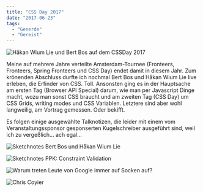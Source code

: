 ```yaml
---
title: "CSS Day 2017"
date: "2017-06-23"
tags:
  - "Generde"
  - "Gereist"
---
```


![Håkan Wium Lie und Bert Bos auf dem CSSDay 2017](/img/IMG_1416-e1498198276929.jpg)


Meine auf mehrere Jahre verteilte Amsterdam-Tournee (Fronteers, Fronteers, Spring Fronteers und CSS Day) endet damit in diesem Jahr. Zum krönenden Abschluss durfte ich nochmal Bert Bos und Håkan Wium Lie live erleben, die Erfinder von CSS. Toll. Ansonsten ging es in der Hauptsache am ersten Tag (Browser API Special) darum, wie man per Javascript Dinge macht, wozu man sonst CSS braucht und am zweiten Tag (CSS Day) um CSS Grids, writing modes und CSS Variablen. Letztere sind aber wohl langweilig, am Vortrag gemessen. Oder bekifft.

Es folgen einige ausgewählte Talknotizen, die leider mit einem vom Veranstaltungssponsor gesponserten Kugelschreiber ausgeführt sind, weil ich zu vergeßlich… ach egal…

![Sketchnotes Bert Bos und Håkan Wium Lie](/img/css-day_bos-and-lie-1024x625.jpg)

![Sketchnotes PPK: Constraint Validation](/img/css-day_ppk-form-validation-824x1024.jpg)

![Warum treten Leute von Google immer auf Socken auf?](/img/css-day_tab-atkins-1024x623.jpg)

![Chris Coyier](/img/css-day_chris-coyier-885x1024.jpg)
